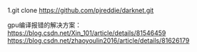 1.git clone https://github.com/pjreddie/darknet.git

gpu编译报错的解决方案：https://blog.csdn.net/Xin_101/article/details/81546459
https://blog.csdn.net/zhaoyoulin2016/article/details/81626179
